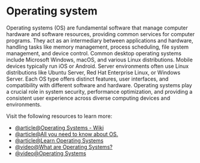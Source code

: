 # Operating system

Operating systems (OS) are fundamental software that manage computer hardware and software resources, providing common services for computer programs. They act as an intermediary between applications and hardware, handling tasks like memory management, process scheduling, file system management, and device control. Common desktop operating systems include Microsoft Windows, macOS, and various Linux distributions. Mobile devices typically run iOS or Android. Server environments often use Linux distributions like Ubuntu Server, Red Hat Enterprise Linux, or Windows Server. Each OS type offers distinct features, user interfaces, and compatibility with different software and hardware. Operating systems play a crucial role in system security, performance optimization, and providing a consistent user experience across diverse computing devices and environments.

Visit the following resources to learn more:

- [@article@Operating Systems - Wiki](https://en.wikipedia.org/wiki/Operating_system)
- [@article@All you need to know about OS.](https://www.javatpoint.com/operating-system)
- [@article@Learn Operating Systems](https://www.tutorialspoint.com/operating_system/os_overview.htm)
- [@video@What are Operating Systems?](https://www.youtube.com/watch?v=pVzRTmdd9j0)
- [@video@Operating Systems](https://www.youtube.com/watch?v=vBURTt97EkA&list=PLBlnK6fEyqRiVhbXDGLXDk_OQAeuVcp2O)
